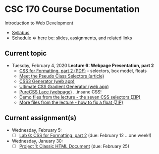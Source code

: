 # CSC 170 Course Documentation
Introduction to Web Development

- [Syllabus](syllabus.md)
- [Schedule](schedule.md)   &lArr; here be: slides, assignments, and related links

## Current topic

- Tuesday, February 4, 2020 **Lecture 6: Webpage Presentation, part 2**
  - [CSS for Formatting, part 2 (PDF)](06-web-presentation2/selctors-box-model-floats.pdf) - selectors, box model, floats
  - [Meet the Pseudo Class Selectors (article)](https://css-tricks.com/pseudo-class-selectors/)
  - [CSS3 Generator (web app)](http://css3generator.com/)
  - [Ultimate CSS Gradient Generator (web app)](https://www.colorzilla.com/gradient-editor/)
  - [PureCSS Lace (webpage)](https://diana-adrianne.com/purecss-lace/) ...insane CSS!
  - [Demo files from the lecture - the seven CSS selectors (ZIP)](06-web-presentation2/in-class_demo.zip)
  - [More files from the lecture - how to fix a float (ZIP)](06-web-presentation2/in-class_demo2.zip)

## Current assignment(s)

- Wednesday, February 5:
  - [ ] [Lab 6: CSS for Formatting, part 2](lab06-css-for-formatting2/instructions.md) (due: February 12 ...one week!)

- Wednesday, January 30:
  - [ ] [Project 1: Classic HTML Document](project01-classic-html-document/instructions.md) (due: February 25)
